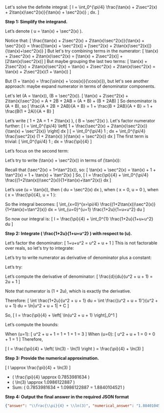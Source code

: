 Let's solve the definite integral:
\[
I = \int_0^{\pi/4} \frac{\tan(x) + 2\sec^2(x) + 2\tan(x)\sec^2(x)}{\tan(x) + \sec^2(x)} \; dx.
\]

**Step 1: Simplify the integrand.**

Let’s denote \( u = \tan(x) + \sec^2(x) \).

Notice that:
\[
\frac{\tan(x) + 2\sec^2(x) + 2\tan(x)\sec^2(x)}{\tan(x) + \sec^2(x)}
= \frac{[\tan(x) + \sec^2(x)] +  [\sec^2(x) + 2\tan(x)\sec^2(x)]}{\tan(x)+\sec^2(x)}
\]
But let's try combining terms in the numerator:
\[
\tan(x) + 2\sec^2(x) + 2\tan(x)\sec^2(x)
= [\tan(x) + 2\sec^2(x)] + [2\tan(x)\sec^2(x)]
\]
But maybe grouping the last two terms:
\[
\tan(x) + 2\sec^2(x) + 2\tan(x)\sec^2(x)
= \tan(x) + 2\sec^2(x) + 2\tan(x)\sec^2(x)
= \tan(x) + 2\sec^2(x)(1 + \tan(x))
\]

But \(1 + \tan(x) = \frac{\sin(x) + \cos(x)}{\cos(x)}\), but let's see another approach: maybe expand numerator in terms of denominator components.

Let's let \(A = \tan(x)\), \(B = \sec^2(x)\).
\[
\tan(x) + 2\sec^2(x) + 2\tan(x)\sec^2(x) = A + 2B + 2AB = (A + B) + (B + 2AB)
\]
So denominator is \(A + B\), so
\[
\frac{A + 2B + 2AB}{A + B} = 1 + \frac{B + 2AB}{A + B}
= 1 + \frac{B(1 + 2A)}{A + B}
\]

Let’s write \( 1 + 2A = 1 + 2\tan(x) \), \( B = \sec^2(x) \). Let's factor numerator further:
\[
I = \int_0^{\pi/4} \left[ 1 + \frac{\sec^2(x) + 2\tan(x)\sec^2(x)}{\tan(x) + \sec^2(x)} \right] dx
\]
\[
= \int_0^{\pi/4} 1 \; dx + \int_0^{\pi/4} \frac{\sec^2(x) (1 + 2\tan(x)) }{\tan(x) + \sec^2(x)} dx
\]
The first term is trivial:
\[
\int_0^{\pi/4} 1 \; dx = \frac{\pi}{4}
\]

Let’s focus on the second term:

Let’s try to write \(\tan(x) + \sec^2(x)\) in terms of \(\tan(x)\):

Recall that \(\sec^2(x) = 1+\tan^2(x)\), so:
\[
\tan(x) + \sec^2(x) = \tan(x) + 1 + \tan^2(x) = 1 + \tan(x) + \tan^2(x)
\]
So,
\[
I = \frac{\pi}{4} + \int_0^{\pi/4} \frac{(1+2\tan(x))\sec^2(x)}{1+\tan(x)+\tan^2(x)} dx
\]

Let’s use \(u = \tan(x)\), then \( du = \sec^2(x) dx \), when \( x = 0, u = 0 \), when \( x = \frac{\pi}{4}, u = 1 \):

So the integral becomes:
\[
\int_{x=0}^{x=\pi/4} \frac{(1+2\tan(x))\sec^2(x)}{1+\tan(x)+\tan^2(x)} dx = \int_{u=0}^{u=1} \frac{1+2u}{1+u+u^2} du
\]

So now our integral is:
\[
I = \frac{\pi}{4} + \int_0^{1} \frac{1+2u}{1+u+u^2} du
\]

**Step 2: Integrate \( \frac{1+2u}{1+u+u^2} \) with respect to \(u\).**

Let’s factor the denominator:
\[
1+u+u^2 = u^2 + u + 1
\]
This is not factorable over reals, so let's try to integrate:

Let’s try to write numerator as derivative of denominator plus a constant:

Let’s try:

Let’s compute the derivative of denominator:
\[
\frac{d}{du}(u^2 + u + 1) = 2u + 1
\]

Note that numerator is \(1 + 2u\), which is exactly the derivative.

Therefore:
\[
\int \frac{1+2u}{u^2 + u + 1} du = \int \frac{(u^2 + u + 1)'}{u^2 + u + 1} du = \ln|u^2 + u + 1| + C
\]

So,
\[
I = \frac{\pi}{4} + \left[ \ln(u^2 + u + 1) \right]_0^1
\]

Let’s compute the bounds:

When \(u=1\):
\[
u^2 + u + 1 = 1 + 1 + 1 = 3
\]
When \(u=0\):
\[
u^2 + u + 1 = 0 + 0 + 1 = 1
\]
Therefore,

\[
I = \frac{\pi}{4} + \left( \ln(3) - \ln(1) \right ) = \frac{\pi}{4} + \ln(3)
\]

**Step 3: Provide the numerical approximation.**

\[
I \approx \frac{\pi}{4} + \ln(3)
\]
- \( \frac{\pi}{4} \approx 0.7853981634 \)
- \( \ln(3) \approx 1.0986122887 \)
- Sum: \( 0.7853981634 + 1.0986122887 = 1.8840104521 \)

**Step 4: Output the final answer in the required JSON format**

```json
{"answer": "\\frac{\\pi}{4} + \\ln(3)", "numerical_answer": "1.8840104521"}
```